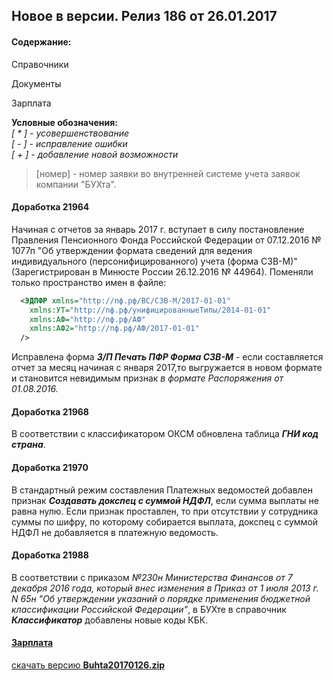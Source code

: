## Новое в версии. Релиз 186 от 26.01.2017  
   
#### Содержание:  
 
Справочники  
  
Документы 
  
Зарплата  
   
 **Условные обозначения:**  
 *[ * ] - усовершенствование*    
 *[ - ] - исправление ошибки*  
 *[ + ] - добавление новой возможности*  
  
 >[номер] - номер заявки во внутренней системе учета заявок компании "БУХта".  
 
#### Доработка 21964
Начиная с отчетов за январь 2017 г. вступает в силу постановление Правления Пенсионного Фонда Российской Федерации
от 07.12.2016 № 1077п "Об утверждении формата сведений для ведения индивидуального (персонифицированного) 
учета (форма СЗВ-М)" (Зарегистрирован в Минюсте России 26.12.2016 № 44964). 
Поменяли только пространство имен в файле:
 
```xml
  <ЭДПФР xmlns="http://пф.рф/ВС/СЗВ-М/2017-01-01" 
    xmlns:УТ="http://пф.рф/унифицированныеТипы/2014-01-01" 
    xmlns:АФ="http://пф.рф/АФ" 
    xmlns:АФ2="http://пф.рф/АФ/2017-01-01"
  /> 
```

Исправлена форма **_З/П Печать ПФР Форма СЗВ-М_** - если составляется отчет за месяц начиная с января 2017,то выгружается в новом формате и становится невидимым признак *в формате Распоряжения от 01.08.2016.*


#### Доработка 21968
В соответствии с классификатором ОКСМ обновлена таблица **_ГНИ код страна_**.

#### Доработка 21970
 
В стандартный режим составления Платежных ведомостей добавлен признак **_Создавать докспец с суммой НДФЛ_**, если сумма выплаты не равна нулю. 
Если признак проставлен, то при отсутствии у сотрудника суммы по шифру, 
по которому собирается выплата, докспец с суммой НДФЛ не добавляется в платежную ведомость.

#### Доработка 21988

В соответствии с приказом *№230н Министерства Финансов от 7 декабря 2016 года, который внес изменения в Приказ от 1 июля 2013 г. N 65н "Об утверждении указаний о порядке применения бюджетной классификации Российской Федерации"*, 
в БУХте в справочник **_Классификатор_** добавлены новые коды КБК.

#### [Зарплата](Стандартная_Зарплата.html)

[скачать версию **Buhta20170126.zip**](Buhta20170126.zip)